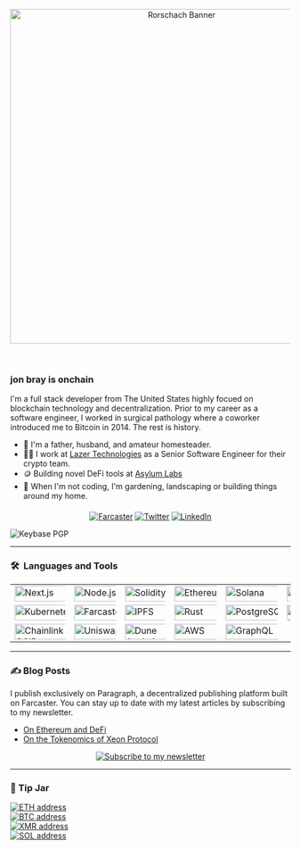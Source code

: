 <p align="center"><img src="assets/rorschach-banner.png" width="600" alt="Rorschach Banner"></p>

<p align="center"><img src="https://komarev.com/ghpvc/?username=heyjonbray&style=flat-square&color=blue" alt=""> &nbsp; &nbsp; <img src="https://img.shields.io/github/stars/heyJonBray
" alt=""></p>
<p align="center"></p>

### jon bray is onchain

I'm a full stack developer from The United States highly focued on blockchain technology and decentralization. Prior to my career as a software engineer, I worked in surgical pathology where a coworker introduced me to Bitcoin in 2014. The rest is history.

- 🏡 I'm a father, husband, and amateur homesteader.
- 🧑‍💻 I work at [Lazer Technologies](https://www.lazertechnologies.com/) as a Senior Software Engineer for their crypto team.
- 🪙 Building novel DeFi tools at [Asylum Labs](https://github.com/asylum-labs)
- 🌱 When I'm not coding, I'm gardening, landscaping or building things around my home.

<p align="center" style="margin-top: 20px;">
<a href="https://warpcast.com/jonbray.eth"><img src="https://img.shields.io/badge/@jonbray.eth-FFFFFF.svg?logo=farcaster" alt="Farcaster"></a>
<a href="https://twitter.com/heyjonbray"><img src="https://img.shields.io/twitter/follow/heyjonbray" alt="Twitter"></a>
<a href="https://www.linkedin.com/in/heyjonbray"><img src="https://img.shields.io/badge/-LinkedIn-blue?style=flat&logo=linkedin" alt="LinkedIn"></a>
</p>

![Keybase PGP](https://img.shields.io/keybase/pgp/heyjonbray?style=blue)

---

### 🛠 &nbsp;Languages and Tools

<table style="border: none;">
<tr>
<td width="16.66%"><img src="https://img.shields.io/badge/-Next.js-000000?logo=next.js&logoColor=white" alt="Next.js" width="120%" height="28"/></td>
<td width="16.66%"><img src="https://img.shields.io/badge/-Node.js-339933?logo=nodedotjs&logoColor=white" alt="Node.js" width="120%" height="28"/></td>
<td width="16.66%"><img src="https://img.shields.io/badge/-Solidity-363636?logo=solidity&logoColor=white" alt="Solidity" width="120%" height="28"/></td>
<td width="16.66%"><img src="https://img.shields.io/badge/-Ethereum-627EEA?logo=ethereum&logoColor=white" alt="Ethereum" width="120%" height="28"/></td>
<td width="16.66%"><img src="https://img.shields.io/badge/-Solana-9945FF?logo=solana&logoColor=white" alt="Solana" width="120%" height="28"/></td>
<td width="16.66%"><img src="https://img.shields.io/badge/-Docker-2496ED?logo=docker&logoColor=white" alt="Docker" width="120%" height="28"/></td>
</tr>
<tr>
<td width="16.66%"><img src="https://img.shields.io/badge/-Kubernetes-326CE5?logo=kubernetes&logoColor=white" alt="Kubernetes" width="120%" height="28"/></td>
<td width="16.66%"><img src="https://img.shields.io/badge/-Farcaster-855DCD?logo=farcaster&logoColor=white" alt="Farcaster" width="120%" height="28"/></td>
<td width="16.66%"><img src="https://img.shields.io/badge/-IPFS-65C2CB?logo=ipfs&logoColor=white" alt="IPFS" width="120%" height="28"/></td>
<td width="16.66%"><img src="https://img.shields.io/badge/-Rust-000000?logo=rust&logoColor=white" alt="Rust" width="120%" height="28"/></td>
<td width="16.66%"><img src="https://img.shields.io/badge/-PostgreSQL-4169E1?logo=postgresql&logoColor=white" alt="PostgreSQL" width="120%" height="28"/></td>
<td width="16.66%"><img src="https://img.shields.io/badge/-MySQL-4479A1?logo=mysql&logoColor=white" alt="MySQL" width="120%" height="28"/></td>
</tr>
<tr>
<td width="16.66%"><img src="https://img.shields.io/badge/-CCIP-375BD2?logo=chainlink&logoColor=white" alt="Chainlink CCIP" width="120%" height="28"/></td>
<td width="16.66%"><img src="https://img.shields.io/badge/-Uniswap-FF007A?logo=ethereum&logoColor=white" alt="Uniswap" width="120%" height="28"/></td>
<td width="16.66%"><img src="https://img.shields.io/badge/-Dune-FF6B00?logo=ethereum&logoColor=white" alt="Dune Analytics" width="120%" height="28"/></td>
<td width="16.66%"><img src="https://img.shields.io/badge/-AWS-232F3E?logo=amazon-web-services&logoColor=white" alt="AWS" width="120%" height="28"/></td>
<td width="16.66%"><img src="https://img.shields.io/badge/-GraphQL-E10098?logo=graphql&logoColor=white" alt="GraphQL" width="120%" height="28"/></td>
<td width="16.66%"></td>
</tr>
</table>

---

### ✍️ Blog Posts

I publish exclusively on Paragraph, a decentralized publishing platform built on Farcaster. You can stay up to date with my latest articles by subscribing to my newsletter.

- [On Ethereum and DeFi](https://paragraph.xyz/@jonbray/eth-defi)
- [On the Tokenomics of Xeon Protocol](https://paragraph.xyz/@jonbray/xeon-tokenomics)

<p align="center">
<a href="https://paragraph.xyz/@jonbray/subscribe"><img src="https://img.shields.io/badge/Subscribe_to_my_newsletter-855DCD?style=for-the-badge&logo=farcaster&logoColor=white" alt="Subscribe to my newsletter"></a>
</p>

---

### 🫙 Tip Jar

<p align="left">
<a href="https://rainbow.me/0x3b138FC7eC06B2A44565994CfDe5134A75915995"><img src="https://img.shields.io/badge/ETH-0x7e2F9dd040cF7B41a1AF9e4A24A0EDB04093dDa1-3C3C3D.svg?logo=ethereum" alt="ETH address"></a><br>
<a href="https://blockchair.com/bitcoin/address/bc1qtaqfrcgln2tpkvlws8gdcwvu5g5cg0wkszg2ru"><img src="https://img.shields.io/badge/BTC-bc1qtaqfrcgln2tpkvlws8gdcwvu5g5cg0wkszg2ru-F7931A.svg?logo=bitcoin" alt="BTC address"></a><br>
<a href="https://monerohash.com/explorer/search?value=84WTHL1Uj94EaE4exvrcbBNgS9xj1kSDP4ThK5kr2ScvEDnGK2EiPLVAo8UhofZD2YiqnoQDd5YwVcGWJLUpLPQE4hw2g2X"><img src="https://img.shields.io/badge/XMR-84WTHL1Uj94EaE4exvrcbBNgS9xj1kSDP4ThK5kr2ScvEDnGK2EiPLVAo8UhofZD2YiqnoQDd5YwVcGWJLUpLPQE4hw2g2X-FF6600.svg?logo=monero" alt="XMR address"></a><br>
<a href="https://www.dial.to/?action=solana-action:https://action.solscan.io/api/donate?receiver=CTxPz8M78gbcGTVW4toMACjahvoPYfnSGURhmfj1A1HR"><img src="https://img.shields.io/badge/SOL-CTxPz8M78gbcGTVW4toMACjahvoPYfnSGURhmfj1A1HR-9945FF.svg?logo=solana" alt="SOL address"></a>
</p>
